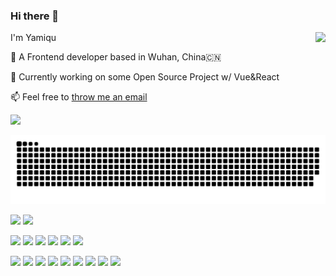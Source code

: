 ### Hi there 👋

<img align="right" src="https://github-readme-stats.vercel.app/api?username=Yamiqu&count_private=true&show_icons=true&theme=radical&hide=stars" />

I'm Yamiqu

💼 A Frontend developer based in Wuhan, China🇨🇳 

🔭 Currently working on some Open Source Project w/ Vue&React

📫 Feel free to [throw me an email](mailto:klingonslaw@hotmail.com)


<!-- ![Counter](https://count.getloli.com/get/@Yamiqu.github.readme) -->

<a width="100%" href="https://github.com/Yamiqu">
 <img src="https://count.getloli.com/get/@Yamiqu.github.readme" />
</a>
 
 
 
![](https://raw.githubusercontent.com/Yamiqu/Yamiqu/output/github-contribution-grid-snake.svg)
 
![](https://img.shields.io/badge/MacOS-Monterey-cb30b2?style=flat-square&logo=apple&logoColor=ffffff)
![](https://img.shields.io/badge/IDE-Visual%20Studio%20Code-blue?style=flat-square&logo=visual-studio-code&logoColor=ffffff)

![](https://img.shields.io/badge/-TypeScript-3178C6?style=flat-square&logo=typescript&logoColor=ffffff)
![](https://img.shields.io/badge/-JavaScript-FF9800?style=flat-square&logo=javascript&logoColor=white)
![](https://img.shields.io/badge/-CSS3-1572B6?style=flat-square&logo=css3&logoColor=white) 
![](https://img.shields.io/badge/-Python-3776AB?style=flat-square&logo=python&logoColor=ffffff)
![](https://img.shields.io/badge/-Dart-0175C2?style=flat-square&logo=dart&logoColor=white)
![](https://img.shields.io/badge/-Mathematica-222222?style=flat-square&logo=wolframmathematica&logoColor=bf2f1e)


![](https://img.shields.io/badge/-React-20232a?style=flat-square&logo=react&logoColor=61DAFB)
![](https://img.shields.io/badge/-NextJS-000000?style=flat-square&logo=nextdotjs&logoColor=ffffff)
![](https://img.shields.io/badge/-Vue-35495e?style=flat-square&logo=vuedotjs&logoColor=4FC08D)
![](https://img.shields.io/badge/-Vite-646CFF?style=flat-square&logo=vite&logoColor=ffffff)
![](https://img.shields.io/badge/-AntDesign-0170FE?style=flat-square&logo=antdesign&logoColor=ffffff)
![](https://img.shields.io/badge/-TailwindCSS-06B6D4?style=flat-square&logo=tailwindcss&logoColor=ffffff)
![](https://img.shields.io/badge/-Flutter-02569B?style=flat-square&logo=flutter&logoColor=white)
![](https://img.shields.io/badge/-NodeJs-339933?style=flat-square&logo=nodedotjs&logoColor=ffffff)
![](https://img.shields.io/badge/-Electron-47848F?style=flat-square&logo=electron&logoColor=ffffff)

<!-- <a href="https://github.com/Yamiqu" width="100%">
  <img  align="center" src="https://github-readme-stats.vercel.app/api?username=Yamiqu&count_private=true&show_icons=true&theme=radical&hide=stars" />
  

</a> -->

<!-- ![https://github.com/Yamiqu](https://github-readme-stats.vercel.app/api?username=Yamiqu&count_private=true&show_icons=true&theme=radical&hide=stars) -->

<!-- ![](https://img.shields.io/badge/-Docker-2496ED?style=flat-square&logo=docker&logoColor=ffffff) 
![](https://img.shields.io/badge/-React-282c34?style=flat-square&logo=react&logoColor=61DBFB)
![](https://img.shields.io/badge/-Vue-4fc08d?style=flat-square&logo=vue.js&logoColor=ffffff)
![](https://img.shields.io/badge/-NextJs-000000?style=flat-square&logo=nextdotjs&logoColor=ffffff)
![](https://img.shields.io/badge/-Vite-646CFF?style=flat-square&logo=vite&logoColor=ffffff)
![](https://img.shields.io/badge/-Webpack-8DD6F9?style=flat-square&logo=webpack&logoColor=ffffff)
![](https://img.shields.io/badge/-TailwindCSS-06B6D4?style=flat-square&logo=tailwindcss&logoColor=ffffff)
![](https://img.shields.io/badge/-AntDesign-0170FE?style=flat-square&logo=antdesign&logoColor=ffffff)
![](https://img.shields.io/badge/-numpy-013243?style=flat-square&logo=numpy&logoColor=ffffff)

 -->

<!--
**Yamiqu/Yamiqu** is a ✨ _special_ ✨ repository because its `README.md` (this file) appears on your GitHub profile.

Here are some ideas to get you started:

- 🔭 I’m currently working on ...
- 🌱 I’m currently learning ...
- 👯 I’m looking to collaborate on ...
- 🤔 I’m looking for help with ...
- 💬 Ask me about ...
- 📫 How to reach me: ...
- 😄 Pronouns: ...
- ⚡ Fun fact: ...
-->
